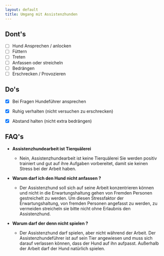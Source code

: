 ```yaml
---
layout: default
title: Umgang mit Assistenzhunden
---
```

## Dont's

* [ ] Hund Ansprechen / anlocken
* [ ] Füttern
* [ ] Treten
* [ ] Anfassen oder streicheln
* [ ] Bedrängen
* [ ] Erschrecken / Provozieren

## Do's

* [X] Bei Fragen Hundeführer ansprechen
* [X] Ruhig verhalten (nicht versuchen zu erschrecken)
* [X] Abstand halten (nicht extra bedrängen)


## FAQ's

* **Assistenzhundearbeit ist Tierquälerei**

  * Nein, Assistenzhundearbeit ist keine Tierquälerei
    Sie werden positiv trainiert und gut auf ihre Aufgaben vorbereitet, damit sie keinen Stress bei der Arbeit haben.
* **Warum darf ich den Hund nicht anfassen ?**

  * Der Assistenzhund soll sich auf seine Arbeit konzentrieren können und nicht in die Erwartungshaltung gehen von Fremden Personen gestreichelt zu werden. Um diesen Stressfaktor der Erwartungshaltung, von fremden Personen angefasst zu werden, zu vermeiden streicheln sie bitte nicht ohne Erlaubnis den Assistenzhund.
* **Warum darf der denn nicht spielen ?**

  * Der Assistenzhund darf spielen, aber nicht während der Arbeit. Der Assistenzhundeführer ist auf sein Tier angewiesen und muss sich darauf verlassen können, dass der Hund auf ihn aufpasst.
    Außerhalb der Arbeit darf der Hund natürlich spielen.
